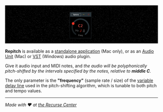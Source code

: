 ![](screenshot.png)

**Repitch** is available as a [standalone application](https://github.com/maxwellpollack/repitch/releases/latest/download/Repitch.app.zip) (Mac only), or as an [Audio Unit](https://github.com/maxwellpollack/repitch/releases/latest/download/repitch.component.zip) (Mac) or [VST](https://github.com/maxwellpollack/repitch/releases/latest/download/repitch.vst3.zip) (Windows) audio plugin.

Give it audio input and MIDI notes, and *the audio will be polyphonically pitch-shifted by the intervals specified by the notes, relative to **middle C**.*

The only parameter is the **"frequency"** (sample rate / size) of the [variable delay line](http://msp.ucsd.edu/techniques/latest/book-html/node115.html) used in the pitch-shifting algorithm, which is tunable to both pitch and tempo values.

---

*Made with ❤️ at [the Recurse Center](https://www.recurse.com)*
